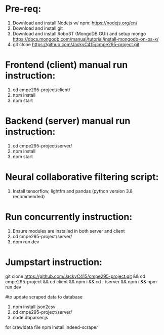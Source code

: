 # Pre-req:

1) Download and install Nodejs w/ npm: https://nodejs.org/en/
2) Download and install git
3) Download and install Robo3T (MongoDB GUI) and setup mongo https://docs.mongodb.com/manual/tutorial/install-mongodb-on-os-x/
4) git clone https://github.com/JackyC415/cmpe295-project.git

# Frontend (client) manual run instruction:
1) cd cmpe295-project/client/
2) npm install
3) npm start 

# Backend (server) manual run instruction:
1) cd cmpe295-project/server/
2) npm install
3) npm start

# Neural collaborative filtering script:

1) Install tensorflow, lightfm and pandas (python version 3.8 recommended)

# Run concurrently instruction:
1) Ensure modules are installed in both server and client
2) cd cmpe295-project/server/
3) npm run dev

# Jumpstart instruction:
git clone https://github.com/JackyC415/cmpe295-project.git && cd cmpe295-project && cd client && npm i && cd ../server && npm i && npm run dev

#to update scraped data to database
1) npm install json2csv
2) cd cmpe295-project/server/
3) node dbparser.js

for crawldata file 
npm install indeed-scraper


